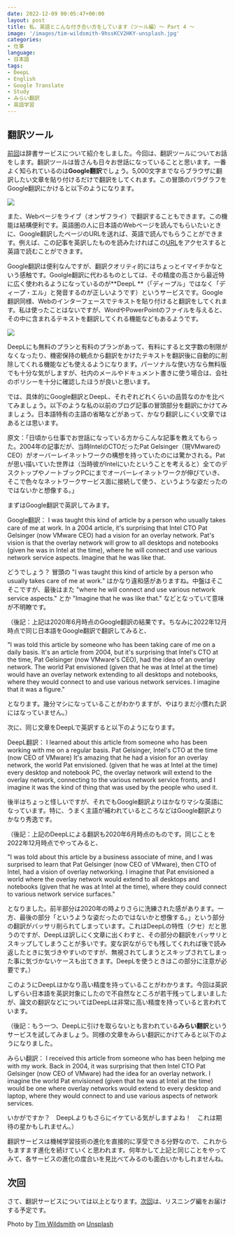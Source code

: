 ```yaml
---
date: 2022-12-09 00:05:47+00:00
layout: post
title: 私、英語とこんな付き合い方をしています（ツール編）〜 Part 4 〜
image: '/images/tim-wildsmith-9hssKCV2HKY-unsplash.jpg'
categories:
- 仕事
language:
- 日本語
tags:
- DeepL
- English
- Google Translate
- Study
- みらい翻訳
- 英語学習
---
```


## 翻訳ツール


[前回](https://blog.shin.do/2022/12/how-i-work-with-english-with-tools-part3/)は辞書サービスについて紹介をしました。今回は、翻訳ツールについてお話をします。翻訳ツールは皆さんも日々お世話になっていることと思います。一番よく知られているのは**Google翻訳**でしょう。5,000文字までならブラウザに翻訳したい文章を貼り付けるだけで翻訳をしてくれます。この冒頭のパラグラフをGoogle翻訳にかけると以下のようになります。

![]({{site.baseurl}}/images/Google-Translate-1024x460.png)

また、Webページをライブ（オンザフライ）で翻訳することもできます。この機能は結構便利です。英語圏の人に日本語のWebページを読んでもらいたいときに、Google翻訳したページのURLを送れば、英語で読んでもらうことができます。例えば、この記事を英訳したものを読みたければこの[URL](https://blog-shin-do.translate.goog/2022/12/how-i-work-with-english-with-tools-part4/?_x_tr_sl=auto&_x_tr_tl=ja&_x_tr_hl=ja&_x_tr_pto=wapp)をアクセスすると英語で読むことができます。

Google翻訳は便利なんですが、翻訳クオリティ的にはちょっとイマイチかなという感触です。Goolgle翻訳に代わるものとしては、その精度の高さから最近特に広く使われるようになっているのが**DeepL **（「ディープル」ではなく「ディープ・エル」と発音するのが正しいようです）というサービスです。Google翻訳同様、Webのインターフェースでテキストを貼り付けると翻訳をしてくれます。私は使ったことはないですが、WordやPowerPointのファイルを与えると、その中に含まれるテキストを翻訳してくれる機能などもあるようです。

![]({{site.baseurl}}/images/DeepL-1024x540.png)

DeepLにも無料のプランと有料のプランがあって、有料にすると文字数の制限がなくなったり、機密保持の観点から翻訳をかけたテキストを翻訳後に自動的に削除してくれる機能なども使えるようになります。パーソナルな使い方なら無料版でも十分な気がしますが、社内のメールやドキュメント書きに使う場合は、会社のポリシーを十分に確認したほうが良いと思います。

では、具体的にGoogle翻訳とDeepL、それぞれどれくらいの品質なのかを比べてみましょう。以下のような私の以前のブログ記事の冒頭部分を翻訳にかけてみましょう。日本語特有の主語の省略などがあって、かなり翻訳しにくい文章ではあるとは思います。

原文：「​日頃から仕事でお世話になっている方からこんな記事を教えてもらった。2004年の記事だが、当時IntelのCTOだったPat Gelsinger（現VMwareのCEO）がオーバーレイネットワークの構想を持っていたのには驚かされる。Patが思い描いていた世界は（当時彼がIntelにいたということを考えると）全てのデスクトップやノートブックPCにまでオーバーレイネットワークが伸びていき、そこで色々なネットワークサービス面に接続して使う、というような姿だったのではないかと想像する。」

まずはGoogle翻訳で英訳してみます。

Google翻訳： ​I was taught this kind of article by a person who usually takes care of me at work. In a 2004 article, it's surprising that Intel CTO Pat Gelsinger (now VMware CEO) had a vision for an overlay network. Pat's vision is that the overlay network will grow to all desktops and notebooks (given he was in Intel at the time), where he will connect and use various network service aspects. Imagine that he was like that.

どうでしょう？ 冒頭の "I was taught this kind of article by a person who usually takes care of me at work." はかなり違和感がありますね。中盤はそこそこですが、最後はまた "where he will connect and use various network service aspects." とか "Imagine that he was like that." などとなっていて意味が不明瞭です。

（後記：上記は2020年6月時点のGoogle翻訳の結果です。ちなみに2022年12月時点で同じ日本語をGoogle翻訳で翻訳してみると、

"I was told this article by someone who has been taking care of me on a daily basis. It's an article from 2004, but it's surprising that Intel's CTO at the time, Pat Gelsinger (now VMware's CEO), had the idea of an overlay network. The world Pat envisioned (given that he was at Intel at the time) would have an overlay network extending to all desktops and notebooks, where they would connect to and use various network services. I imagine that it was a figure."

となります。幾分マシになっていることがわかりますが、やはりまだ小慣れた訳にはなっていません。）

次に、同じ文章をDeepLで英訳すると以下のようになります。

DeepL翻訳： I learned about this article from someone who has been working with me on a regular basis. Pat Gelsinger, Intel's CTO at the time (now CEO of VMware) It's amazing that he had a vision for an overlay network, the world Pat envisioned. (given that he was at Intel at the time) every desktop and notebook PC, the overlay network will extend to the overlay network, connecting to the various network service fronts, and I imagine it was the kind of thing that was used by the people who used it.

後半はちょっと怪しいですが、それでもGoogle翻訳よりはかなりマシな英語になっています。特に、うまく主語が補われているところなどはGoogle翻訳よりかなり秀逸です。

（後記：上記のDeepLによる翻訳も2020年6月時点のものです。同じことを2022年12月時点でやってみると、

"I was told about this article by a business associate of mine, and I was surprised to learn that Pat Gelsinger (now CEO of VMware), then CTO of Intel, had a vision of overlay networking. I imagine that Pat envisioned a world where the overlay network would extend to all desktops and notebooks (given that he was at Intel at the time), where they could connect to various network service surfaces."

となりました。前半部分は2020年の時よりさらに洗練された感があります。一方、最後の部分「というような姿だったのではないかと想像する。」という部分の翻訳がバッサリ削られてしまっています。これはDeepLの特性（クセ）だと思うのですが、DeepLは訳しにく文章に出くわすと、その部分の翻訳をバッサリとスキップしてしまうことが多いです。変な訳ながらでも残してくれれば後で読み返したときに気づきやすいのですが、無視されてしまうとスキップされてしまった事に気づかないケースも出てきます。DeepLを使うときはこの部分に注意が必要です。）

このようにDeepLはかなり高い精度を持っていることがわかります。今回は英訳しずらい日本語を英訳対象にしたので不自然なところが若干残ってしまいましたが、論文の翻訳などについてはDeepLは非常に高い精度を持っていると言われています。

（後記：もう一つ、DeepLに引けを取らないとも言われている**みらい翻訳**というサービスを試してみましょう。同様の文章をみらい翻訳にかけてみると以下のようになりました。

みらい翻訳： I received this article from someone who has been helping me with my work. Back in 2004, it was surprising that then Intel CTO Pat Gelsinger (now CEO of VMware) had the idea for an overlay network. I imagine the world Pat envisioned (given that he was at Intel at the time) would be one where overlay networks would extend to every desktop and laptop, where they would connect to and use various aspects of network services.

いかがですか？　DeepLよりもさらにイケている気がしますよね！　これは期待の星かもしれません。）

翻訳サービスは機械学習技術の進化を直接的に享受できる分野なので、これからもますます進化を続けていくと思われます。何年かして上記と同じことをやってみて、各サービスの進化の度合いを見比べてみるのも面白いかもしれませんね。


## 次回


さて、翻訳サービスについては以上となります。[次回](https://blog.shin.do/2022/12/how-i-work-with-english-with-tools-part5/)は、リスニング編をお届けする予定です。

Photo by [Tim Wildsmith](https://unsplash.com/fr/@timwildsmith?utm_source=unsplash&utm_medium=referral&utm_content=creditCopyText) on [Unsplash](https://unsplash.com/s/photos/translation?utm_source=unsplash&utm_medium=referral&utm_content=creditCopyText)
